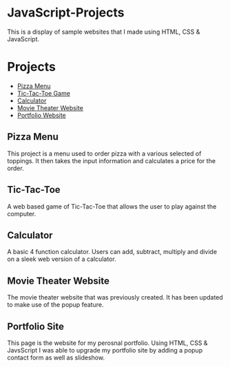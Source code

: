 # JavaScript-Projects
This is a display of sample websites that I made using HTML, CSS & JavaScript.

# Projects
- [Pizza Menu](https://github.com/Tyler-Hancock13/JavaScript-Projects/tree/main/Pizza_Project)
- [Tic-Tac-Toe Game](https://github.com/Tyler-Hancock13/JavaScript-Projects/tree/main/TicTacToe)
- [Calculator](https://github.com/Tyler-Hancock13/JavaScript-Projects/tree/main/Calculator)
- [Movie Theater Website](https://github.com/Tyler-Hancock13/JavaScript-Projects/tree/main/bootstrap4_project)
- [Portfolio Website](https://github.com/Tyler-Hancock13/Tyler-Hancock13.github.io)

## Pizza Menu

This project is a menu used to order pizza with a various selected of toppings. It then takes the input information and calculates a price for the order. 

## Tic-Tac-Toe
A web based game of Tic-Tac-Toe that allows the user to play against the computer.

## Calculator
A basic 4 function calculator. Users can add, subtract, multiply and divide on a sleek web version of a calculator.

## Movie Theater Website
The movie theater website that was previously created. It has been updated to make use of the popup feature.

## Portfolio Site
This page is the website for my perosnal portfolio. Using HTML, CSS & JavsScript I was able to upgrade my portfolio site by adding a popup contact form as well as slideshow.
